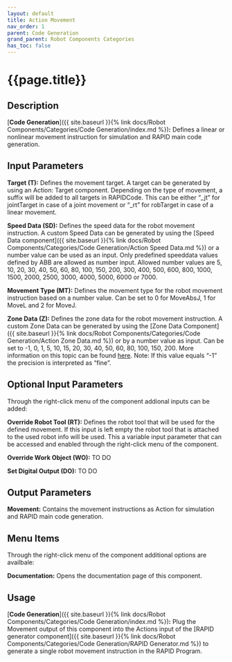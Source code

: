 ```yaml
---
layout: default
title: Action Movement
nav_order: 1
parent: Code Generation
grand_parent: Robot Components Categories
has_toc: false
---
```


# **{{page.title}}**

## **Description**

[**Code Generation**]({{ site.baseurl }}{% link docs/Robot Components/Categories/Code Generation/index.md %})**:** Defines a linear or nonlinear movement instruction for simulation and RAPID main code generation.

## **Input Parameters**

**Target (T):** Defines the movement target. A target can be generated by using an Action: Target component. Depending on the type of movement, a suffix will be added to all targets in RAPIDCode. This can be either “_jt” for jointTarget in case of a joint movement or “_rt” for robTarget in case of a linear movement.

**Speed Data (SD):** Defines the speed data for the robot movement instruction. A custom Speed Data can be generated by using the [Speed Data component]({{ site.baseurl }}{% link docs/Robot Components/Categories/Code Generation/Action Speed Data.md %}) or a number value can be used as an input. Only predefined speeddata values defined by ABB are allowed as number input. Allowed number values are 5, 10, 20, 30, 40, 50, 60, 80, 100, 150, 200, 300, 400, 500, 600, 800, 1000, 1500, 2000, 2500, 3000, 4000, 5000, 6000 or 7000.

**Movement Type (MT):** Defines the movement type for the robot movement instruction based on a number value. Can be set to 0 for MoveAbsJ, 1 for MoveL and 2 for MoveJ.

**Zone Data (Z):** Defines the zone data for the robot movement instruction. A custom Zone Data can be generated by using the [Zone Data Component]({{ site.baseurl }}{% link docs/Robot Components/Categories/Code Generation/Action Zone Data.md %}) or by a number value as input. Can be set to -1, 0, 1, 5, 10, 15, 20, 30, 40, 50, 60, 80, 100, 150, 200. More information on this topic can be found [here](http://developercenter.robotstudio.com/landing). Note: If this value equals “-1” the precision is interpreted as “fine”.

## **Optional Input Parameters**

Through the right-click menu of the component addional inputs can be added:

**Override Robot Tool (RT):** Defines the robot tool that will be used for the defined movement. If this input is left empty the robot tool that is attached to the used robot info will be used. This a variable input parameter that can be accessed and enabled through the right-click menu of the component. 

**Override Work Object (WO):** TO DO

**Set Digital Output (DO):** TO DO

## **Output Parameters**

**Movement:** Contains the movement instructions as Action for simulation and RAPID main code generation.

## **Menu Items**

Through the right-click menu of the component additional options are availbale:

**Documentation:** Opens the documentation page of this component.

## **Usage**

[**Code Generation**]({{ site.baseurl }}{% link docs/Robot Components/Categories/Code Generation/index.md %})**:** Plug the Movement output of this component into the Actions input of the [RAPID generator component]({{ site.baseurl }}{% link docs/Robot Components/Categories/Code Generation/RAPID Generator.md %}) to generate a single robot movement instruction in the RAPID Program.